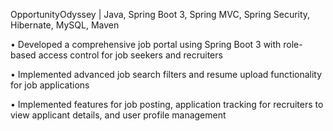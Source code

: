 OpportunityOdyssey | Java, Spring Boot 3, Spring MVC, Spring Security, Hibernate, MySQL, Maven

• Developed a comprehensive job portal using Spring Boot 3 with role-based access control for job seekers and
recruiters

• Implemented advanced job search filters and resume upload functionality for job applications

• Implemented features for job posting, application tracking for recruiters to view applicant details, and user profile
management
